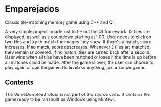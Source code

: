 # Emparejados
Classic tile-matching memory game using C++ and Qt

A very simple project I made just to try out the Qt framework.
12 tiles are displayed, as well as a countdown starting at 1:00. User needs to click on two tiles and try to match the images they show. If there's a match, score increases. If no match, score descreases.
Whenever 2 tiles are matched, they remain uncovered. If no match, tiles are turned back after a second. User wins when all tiles have been matched or loses if the time is up before all matches could be made.
After the game is over, the user can choose to play again or quit the game.
No levels or anything, just a simple game.

## Contents
The GameDownload folder is not part of the source code. It contains the game ready to be ran (built on Windows using MinGw).
